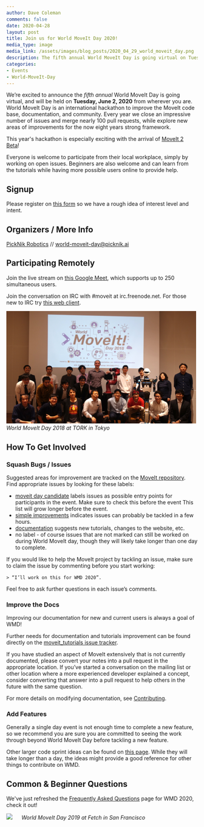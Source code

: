 ```yaml
---
author: Dave Coleman
comments: false
date: 2020-04-28
layout: post
title: Join us for World MoveIt Day 2020!
media_type: image
media_link: /assets/images/blog_posts/2020_04_29_world_moveit_day.png
description: The fifth annual World MoveIt Day is going virtual on Tuesday, June 2nd, 2020!
categories:
- Events
- World-MoveIt-Day
---
```


We’re excited to announce the <i>fifth annual</i> World MoveIt Day is going virtual, and will be held on <strong>Tuesday, June 2, 2020</strong> from wherever you are.
World MoveIt Day is an international hackathon to improve the MoveIt code base, documentation, and community.
Every year we close an impressive number of issues and merge nearly 100 pull requests, while explore new areas of improvements for the now eight years strong framework.

This year's hackathon is especially exciting with the arrival of [MoveIt 2 Beta](/moveit/ros2/2020/02/18/moveit-2-beta-feature-list.html)!

Everyone is welcome to participate from their local workplace, simply by working on open issues.
Beginners are also welcome and can learn from the tutorials while having more possible users online to provide help.

## Signup

Please register on [this form](https://docs.google.com/forms/d/e/1FAIpQLSfuNEA71b88MktiMmYMInnM6uQy_Vm5uMp7iL79tAOXnN_PnA/viewform) so we have a rough idea of interest level and intent.

## Organizers / More Info

[PickNik Robotics](https://picknik.ai/) // world-moveit-day@picknik.ai

## Participating Remotely

Join the live stream on [this Google Meet](https://meet.google.com/_meet/cjk-qoym-qzz), which supports up to 250 simultaneous users.

Join the conversation on IRC with #moveit at irc.freenode.net. For those new to IRC try [this web client](https://webchat.freenode.net/).

<img src="/assets/images/wmd18/tokyo_os_wmd.jpg" width="500" style="margin-right:20px"/>
<i>World MoveIt Day 2018 at TORK in Tokyo</i>

## How To Get Involved

### Squash Bugs / Issues

Suggested areas for improvement are tracked on the [MoveIt repository](https://github.com/ros-planning/moveit/issues). Find appropriate issues by looking for these labels:

- [moveit day candidate](https://github.com/ros-planning/moveit/labels/moveit%20day%20candidate) labels issues as possible entry points for participants in the event.
  Make sure to check this before the event This list will grow longer before the event.
- [simple improvements](https://github.com/ros-planning/moveit/issues?q=is%3Aopen+-label%3Aassigned+label%3A%22simple+improvements%22) indicates issues can
  probably be tackled in a few hours.
- [documentation](https://github.com/ros-planning/moveit/issues?utf8=%E2%9C%93&q=is%3Aopen%20label%3Adocumentation%20-label%3Aassigned%20) suggests new tutorials,
  changes to the website, etc.
- no label - of course issues that are not marked can still be worked on during World MoveIt day, though they will likely take longer than one day to complete.

If you would like to help the MoveIt project by tackling an issue, make sure to claim the issue by commenting before you start working:

    > “I’ll work on this for WMD 2020”.

Feel free to ask further questions in each issue’s comments.

### Improve the Docs

Improving our documentation for new and current users is always a goal of WMD!

Further needs for documentation and tutorials improvement can be found directly on the [moveit_tutorials issue tracker](https://github.com/ros-planning/moveit_tutorials/issues).

If you have studied an aspect of MoveIt extensively that is not currently documented, please convert your notes into a pull request in the appropriate location. If you’ve
started a conversation on the mailing list or other location where a more experienced developer explained a concept, consider converting that answer into a pull request
to help others in the future with the same question.

For more details on modifying documentation, see [Contributing](http://moveit.ros.org/documentation/contributing/).

### Add Features

Generally a single day event is not enough time to complete a new feature, so we recommend you are sure you are committed to seeing the work through beyond World MoveIt Day before tackling a new feature.

Other larger code sprint ideas can be found on [this page](http://moveit.ros.org/documentation/contributing/future_projects/).
While they will take longer than a day, the ideas might provide a good reference for other things to contribute on WMD.

## Common & Beginner Questions

We've just refreshed the [Frequently Asked Questions](/documentation/faqs/) page for WMD 2020, check it out!

<img src="/assets/images/blog_posts/wmd_2019/fetch.jpg" width="500" style="margin-right:20px"/>
<i>World MoveIt Day 2019 at Fetch in San Francisco</i>